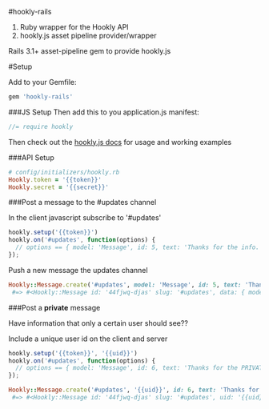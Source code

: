 #hookly-rails

1. Ruby wrapper for the Hookly API
2. hookly.js asset pipeline provider/wrapper

Rails 3.1+ asset-pipeline gem to provide hookly.js

#Setup

Add to your Gemfile:

```ruby
gem 'hookly-rails'
```

###JS Setup
Then add this to you application.js manifest:

```javascript
//= require hookly
```

Then check out the [hookly.js docs](https://github.com/bnorton/hookly.js) for usage and working examples

###API Setup

```ruby
# config/initializers/hookly.rb
Hookly.token = '{{token}}'
Hookly.secret = '{{secret}}'
```

###Post a message to the #updates channel

In the client javascript subscribe to '#updates'
```javascript
hookly.setup('{{token}}')
hookly.on('#updates', function(options) {
  // options == { model: 'Message', id: 5, text: 'Thanks for the info.' }
});
```

Push a new message the updates channel
```ruby
Hookly::Message.create('#updates', model: 'Message', id: 5, text: 'Thanks for the info.')
 #=> #<Hookly::Message id: '44fjwq-djas' slug: '#updates', data: { model: 'Message', id: 5, text: 'Thanks for the info.' }>
```

###Post a **private** message

Have information that only a certain user should see??

Include a unique user id on the client and server

```javascript
hookly.setup('{{token}}', '{{uid}}')
hookly.on('#updates', function(options) {
  // options == { model: 'Message', id: 6, text: 'Thanks for the PRIVATE info.' }
});
```

```ruby
Hookly::Message.create('#updates', '{{uid}}', id: 6, text: 'Thanks for the PRIVATE info.')
 #=> #<Hookly::Message id: '44fjwq-djas' slug: '#updates', uid: '{{uid}}' data: { model: 'Message', id: 6, text: 'Thanks for the PRIVATE info.' }>
```


<!--- Not yet implemented
###Message buffering / caching
A channel can be setup to buffer messages and deliver them when a user comes online.
Simply create a buffered channel, messages will be cached for 60 minutes following their receipt
```ruby
Hookly::Channel.create(buffer: 3600)
```
-->

